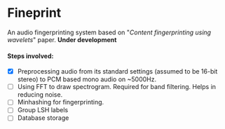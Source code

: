 # Fineprint
An audio fingerprinting system based on "*Content fingerprinting using wavelets*" paper. **Under development**

#### Steps involved:
-[x] Preprocessing audio from its standard settings (assumed to be 16-bit stereo) to PCM based mono audio on ~5000Hz.
-[ ] Using FFT to draw spectrogram. Required for band filtering. Helps in reducing noise.
-[ ] Minhashing for fingerprinting.
-[ ] Group LSH labels
-[ ] Database storage
